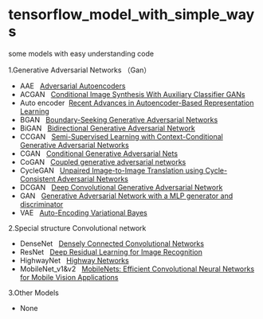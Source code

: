 # tensorflow_model_with_simple_ways
some models with easy understanding code

1.Generative Adversarial Networks （Gan）<br>
* AAE      &nbsp;&nbsp;[Adversarial Autoencoders](https://arxiv.org/abs/1511.05644) <br> 
* ACGAN    &nbsp;&nbsp;[Conditional Image Synthesis With Auxiliary Classifier GANs](https://arxiv.org/abs/1610.09585)<br>
* Auto encoder&nbsp;&nbsp;[Recent Advances in Autoencoder-Based Representation Learning](https://arxiv.org/abs/1812.05069)<br>
* BGAN     &nbsp;&nbsp;[Boundary-Seeking Generative Adversarial Networks](https://arxiv.org/abs/1702.08431)<br>
* BiGAN    &nbsp;&nbsp;[Bidirectional Generative Adversarial Network](https://arxiv.org/abs/1605.09782)<br>
* CCGAN    &nbsp;&nbsp;[Semi-Supervised Learning with Context-Conditional Generative Adversarial Networks](https://arxiv.org/abs/1611.06430)<br>
* CGAN     &nbsp;&nbsp;[Conditional Generative Adversarial Nets](https://arxiv.org/abs/1411.1784)<br>
* CoGAN    &nbsp;&nbsp;[Coupled generative adversarial networks](https://arxiv.org/abs/1606.07536)<br>
* CycleGAN &nbsp;&nbsp;[Unpaired Image-to-Image Translation using Cycle-Consistent Adversarial Networks](https://arxiv.org/abs/1703.10593)<br>
* DCGAN    &nbsp;&nbsp;[Deep Convolutional Generative Adversarial Network](https://arxiv.org/abs/1511.06434)<br>
* GAN      &nbsp;&nbsp;[Generative Adversarial Network with a MLP generator and discriminator](https://arxiv.org/abs/1406.2661)<br>
* VAE      &nbsp;&nbsp;[Auto-Encoding Variational Bayes](https://arxiv.org/abs/1312.6114)<br>

2.Special structure Convolutional network<br>
* DenseNet            &nbsp;&nbsp;[Densely Connected Convolutional Networks](https://arxiv.org/abs/1608.06993)<br>
* ResNet              &nbsp;&nbsp;[Deep Residual Learning for Image Recognition](https://arxiv.org/abs/1512.03385)<br>
* HighwayNet          &nbsp;&nbsp;[Highway Networks](https://arxiv.org/abs/1505.00387)<br>
* MobileNet_v1&v2     &nbsp;&nbsp;[MobileNets: Efficient Convolutional Neural Networks for Mobile Vision Applications](https://arxiv.org/abs/1704.04861)<br>

3.Other Models<br>
* None<br>
